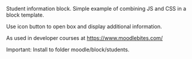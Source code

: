 Student information block.  Simple example of combining JS and CSS in a block template.

Use icon button to open box and display additional information.

As used in developer courses at https://www.moodlebites.com/

Important: Install to folder moodle/block/students.
